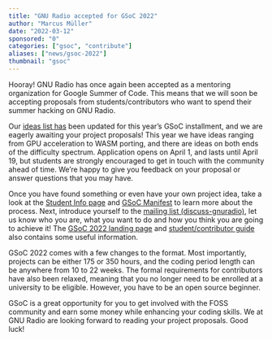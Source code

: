 ```yaml
---
title: "GNU Radio accepted for GSoC 2022"
author: "Marcus Müller"
date: "2022-03-12"
sponsored: "0"
categories: ["gsoc", "contribute"]
aliases: ["news/gsoc-2022"]
thumbnail: "gsoc"
---
```


Hooray! GNU Radio has once again been accepted as a mentoring organization for
Google Summer of Code. This means that we will soon be accepting proposals from
students/contributors who want to spend their summer hacking on GNU Radio.

Our [ideas list has](https://wiki.gnuradio.org/index.php/GSoCIdeas) been updated
for this year’s GSoC installment, and we are eagerly awaiting your project
proposals! This year we have ideas ranging from GPU acceleration to WASM
porting, and there are ideas on both ends of the difficulty spectrum.
Application opens on April 1, and lasts until April 19, but students are
strongly encouraged to get in touch with the community ahead of time. We’re
happy to give you feedback on your proposal or answer questions that you may
have.

Once you have found something or even have your own project idea, take a look at
the [Student Info
page](https://wiki.gnuradio.org/index.php?title=GSoCStudentInfo) and [GSoC
Manifest](https://wiki.gnuradio.org/index.php?title=GSoCManifest) to learn more
about the process. Next, introduce yourself to the [mailing list
(discuss-gnuradio)](https://lists.gnu.org/mailman/listinfo/discuss-gnuradio),
let us know who you are, what you want to do and how you think you are going to
achieve it! The [GSoC 2022 landing
page](https://summerofcode.withgoogle.com/programs/2022) and
[student/contributor guide](https://google.github.io/gsocguides/student/) also
contains some useful information.

GSoC 2022 comes with a few changes to the format. Most importantly, projects can
be either 175 or 350 hours, and the coding period length can be anywhere from 10
to 22 weeks. The formal requirements for contributors have also been relaxed,
meaning that you no longer need to be enrolled at a university to be eligible.
However, you have to be an open source beginner.

GSoC is a great opportunity for you to get involved with the FOSS community and
earn some money while enhancing your coding skills. We at GNU Radio are looking
forward to reading your project proposals. Good luck!

